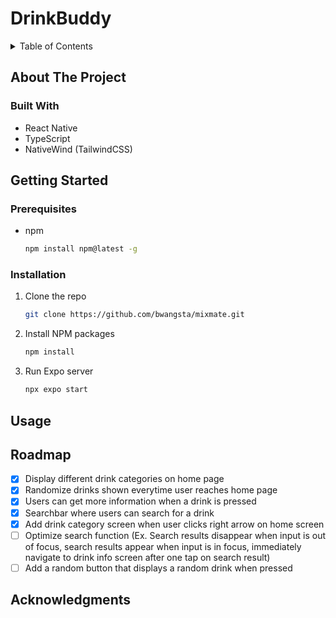 # DrinkBuddy

<!-- TABLE OF CONTENTS -->
<details>
  <summary>Table of Contents</summary>
  <ol>
    <li>
      <a href="#about-the-project">About The Project</a>
      <ul>
        <li><a href="#built-with">Built With</a></li>
      </ul>
    </li>
    <li>
      <a href="#getting-started">Getting Started</a>
      <ul>
        <li><a href="#prerequisites">Prerequisites</a></li>
        <li><a href="#installation">Installation</a></li>
      </ul>
    </li>
    <li><a href="#usage">Usage</a></li>
    <li><a href="#roadmap">Roadmap</a></li>
    <li><a href="#acknowledgments">Acknowledgments</a></li>
  </ol>
</details>

<!-- ABOUT THE PROJECT -->

## About The Project

### Built With

- React Native
- TypeScript
- NativeWind (TailwindCSS)

<!-- GETTING STARTED -->

## Getting Started

### Prerequisites

- npm
  ```sh
  npm install npm@latest -g
  ```

### Installation

1. Clone the repo
   ```sh
   git clone https://github.com/bwangsta/mixmate.git
   ```
2. Install NPM packages
   ```sh
   npm install
   ```
3. Run Expo server
   ```sh
   npx expo start
   ```

## Usage

<!-- ROADMAP -->

## Roadmap

- [x] Display different drink categories on home page
- [x] Randomize drinks shown everytime user reaches home page
- [x] Users can get more information when a drink is pressed
- [x] Searchbar where users can search for a drink
- [x] Add drink category screen when user clicks right arrow on home screen
- [ ] Optimize search function (Ex. Search results disappear when input is out of focus, search results appear when input is in focus, immediately navigate to drink info screen after one tap on search result)
- [ ] Add a random button that displays a random drink when pressed

<!-- ACKNOWLEDGMENTS -->

## Acknowledgments
